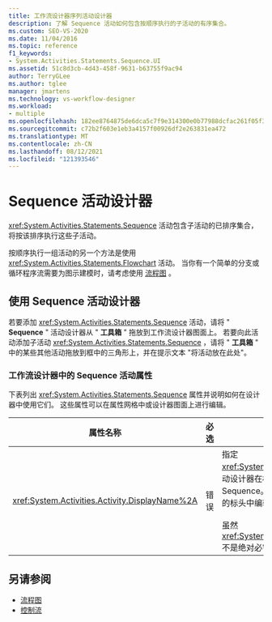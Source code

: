```yaml
---
title: 工作流设计器序列活动设计器
description: 了解 Sequence 活动如何包含按顺序执行的子活动的有序集合。
ms.custom: SEO-VS-2020
ms.date: 11/04/2016
ms.topic: reference
f1_keywords:
- System.Activities.Statements.Sequence.UI
ms.assetid: 51c8d3cb-4d43-458f-9631-b63755f9ac94
author: TerryGLee
ms.author: tglee
manager: jmartens
ms.technology: vs-workflow-designer
ms.workload:
- multiple
ms.openlocfilehash: 182ee8764875de6dca5c7f9e314300e0b77988dcfac261f05f3b394febb55a87
ms.sourcegitcommit: c72b2f603e1eb3a4157f00926df2e263831ea472
ms.translationtype: MT
ms.contentlocale: zh-CN
ms.lasthandoff: 08/12/2021
ms.locfileid: "121393546"
---
```

# <a name="sequence-activity-designer"></a>Sequence 活动设计器

<xref:System.Activities.Statements.Sequence> 活动包含子活动的已排序集合，将按该排序执行这些子活动。

按顺序执行一组活动的另一个方法是使用 <xref:System.Activities.Statements.Flowchart> 活动。 当你有一个简单的分支或循环程序流需要为图示建模时，请考虑使用 [流程图](../workflow-designer/flowchart-activity-designer.md) 。

## <a name="using-the-sequence-activity-designer"></a>使用 Sequence 活动设计器

若要添加 <xref:System.Activities.Statements.Sequence> 活动，请将 " **Sequence** " 活动设计器从 " **工具箱** " 拖放到工作流设计器图面上。 若要向此活动添加子活动 <xref:System.Activities.Statements.Sequence> ，请将 " **工具箱** " 中的某些其他活动拖放到框中的三角形上，并在提示文本 "将活动放在此处"。

### <a name="sequence-activity-properties-in-the-workflow-designer"></a>工作流设计器中的 Sequence 活动属性

下表列出 <xref:System.Activities.Statements.Sequence> 属性并说明如何在设计器中使用它们。 这些属性可以在属性网格中或设计器图面上进行编辑。

|属性名称|必选|使用情况|
|-|--------------|-|
|<xref:System.Activities.Activity.DisplayName%2A>|错误|指定 <xref:System.Activities.Statements.Sequence> 活动设计器在标头中的友好名称。 默认值为 Sequence。 可以在属性网格或直接在活动设计器的标头中编辑该值。<br /><br /> 虽然 <xref:System.Activities.Activity.DisplayName%2A> 不是绝对必需的，但最好使用该属性。|

## <a name="see-also"></a>另请参阅

- [流程图](../workflow-designer/flowchart-activity-designer.md)
- [控制流](../workflow-designer/control-flow-activity-designers.md)